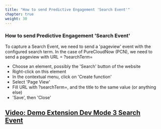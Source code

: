 ```yaml
---
title: "How to send Predictive Engagement 'Search Event'"
chapter: true
weight: 30
---
```



### How to send Predictive Engagement 'Search Event'
To capture a Search Event, we need to send a 'pageview' event with the configured search term. In the case of PureCloudNow (PCN), we need to send a pageview with URL = ?searchTerm=<the searched expression>

- Choose an element, possibly the 'Search' button of the website
- Right-click on this element
- In the contextual menu, click on 'Create function'
- Select 'Page View'
- Fill URL with ?searchTerm=<the searched expression>, and the title to the same value (or anything else)
- 'Save', then 'Close'

## [Video: Demo Extension Dev Mode 3 Search Event](https://youtu.be/iC4rCgFWn8w)


